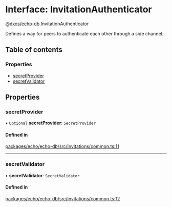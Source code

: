 # Interface: InvitationAuthenticator

[@dxos/echo-db](../modules/dxos_echo_db.md).InvitationAuthenticator

Defines a way for peers to authenticate each other through a side channel.

## Table of contents

### Properties

- [secretProvider](dxos_echo_db.InvitationAuthenticator.md#secretprovider)
- [secretValidator](dxos_echo_db.InvitationAuthenticator.md#secretvalidator)

## Properties

### secretProvider

• `Optional` **secretProvider**: `SecretProvider`

#### Defined in

[packages/echo/echo-db/src/invitations/common.ts:11](https://github.com/dxos/dxos/blob/32ae9b579/packages/echo/echo-db/src/invitations/common.ts#L11)

___

### secretValidator

• **secretValidator**: `SecretValidator`

#### Defined in

[packages/echo/echo-db/src/invitations/common.ts:12](https://github.com/dxos/dxos/blob/32ae9b579/packages/echo/echo-db/src/invitations/common.ts#L12)
